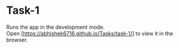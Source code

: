 # Task-1
Runs the app in the development mode.<br />
Open [https://abhishek6716.github.io/Tasks/task-1/] to view it in the browser.
